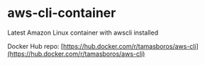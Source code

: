 # aws-cli-container
Latest Amazon Linux container with awscli installed

Docker Hub repo: [https://hub.docker.com/r/tamasboros/aws-cli](https://hub.docker.com/r/tamasboros/aws-cli)
